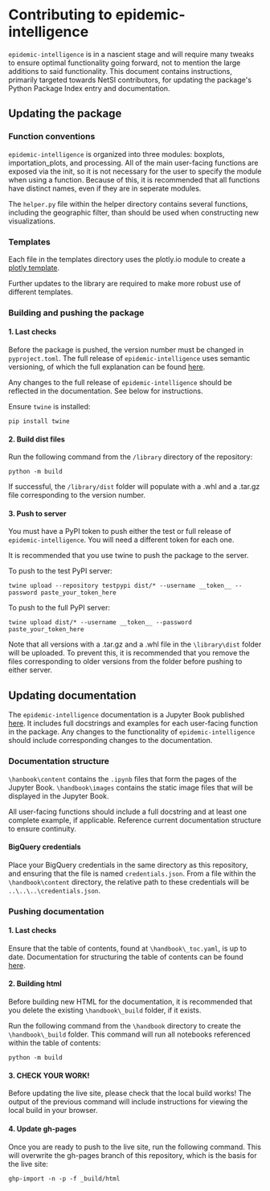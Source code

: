 # Contributing to epidemic-intelligence
`epidemic-intelligence` is in a nascient stage and will require many tweaks to ensure optimal functionality going forward, not to mention the large additions to said functionality. This document contains instructions, primarily targeted towards NetSI contributors, for updating the package's Python Package Index entry and documentation. 

## Updating the package
### Function conventions
`epidemic-intelligence` is organized into three modules: boxplots, importation_plots, and processing. All of the main user-facing functions are exposed via the init, so it is not necessary for the user to specify the module when using a function. Because of this, it is recommended that all functions have distinct names, even if they are in seperate modules. 

The `helper.py` file within the helper directory contains several functions, including the geographic filter, than should be used when constructing new visualizations. 

### Templates
Each file in the templates directory uses the plotly.io module to create a [plotly template](https://plotly.com/python/templates/).

Further updates to the library are required to make more robust use of different templates. 

### Building and pushing the package
#### 1. Last checks
Before the package is pushed, the version number must be changed in `pyproject.toml`. The full release of `epidemic-intelligence` uses semantic versioning, of which the full explanation can be found [here](https://semver.org/).

Any changes to the full release of `epidemic-intelligence` should be reflected in the documentation. See below for instructions. 

Ensure `twine` is installed:
```
pip install twine
```

#### 2. Build dist files
Run the following command from the `/library` directory of the repository:
```
python -m build
```

If successful, the `/library/dist` folder will populate with a .whl and a .tar.gz file corresponding to the version number. 

#### 3. Push to server
You must have a PyPI token to push either the test or full release of `epidemic-intelligence`. You will need a different token for each one. 

It is recommended that you use twine to push the package to the server. 

To push to the test PyPI server: 
```
twine upload --repository testpypi dist/* --username __token__ --password paste_your_token_here
```
To push to the full PyPI server:
```
twine upload dist/* --username __token__ --password paste_your_token_here
```

Note that all versions with a .tar.gz and a .whl file in the `\library\dist` folder will be uploaded. To prevent this, it is recommended that you remove the files corresponding to older versions from the folder before pushing to either server. 

## Updating documentation
The `epidemic-intelligence` documentation is a Jupyter Book published [here](url). It includes full docstrings and examples for each user-facing function in the package. Any changes to the functionality of `epidemic-intelligence` should include corresponding changes to the documentation. 

### Documentation structure
`\hanbook\content` contains the `.ipynb` files that form the pages of the Jupyter Book. `\handbook\images` contains the static image files that will be displayed in the Jupyter Book. 

All user-facing functions should include a full docstring and at least one complete example, if applicable. Reference current documentation structure to ensure continuity. 

#### BigQuery credentials
Place your BigQuery credentials in the same directory as this repository, and ensuring that the file is named `credentials.json`. From a file within the `\handbook\content` directory, the relative path to these credentials will be `..\..\..\credentials.json`.  

### Pushing documentation
#### 1. Last checks
Ensure that the table of contents, found at `\handbook\_toc.yaml`, is up to date. Documentation for structuring the table of contents can be found [here](https://jupyterbook.org/en/stable/structure/toc.html). 

#### 2. Building html
Before building new HTML for the documentation, it is recommended that you delete the existing `\handbook\_build` folder, if it exists. 

Run the following command from the `\handbook` directory to create the `\handbook\_build` folder. This command will run all notebooks referenced within the table of contents:
```
python -m build
```

#### 3. CHECK YOUR WORK!
Before updating the live site, please check that the local build works! The output of the previous command will include instructions for viewing the local build in your browser. 

#### 4. Update gh-pages
Once you are ready to push to the live site, run the following command. This will overwrite the gh-pages branch of this repository, which is the basis for the live site:
```
ghp-import -n -p -f _build/html
```
